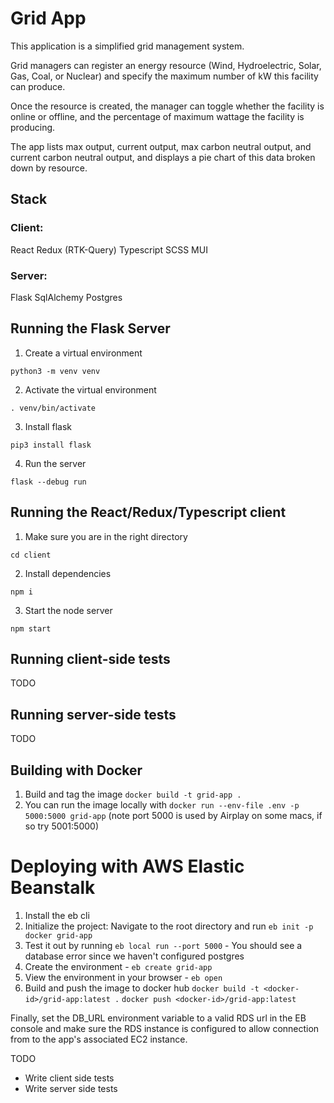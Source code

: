 # Grid App

This application is a simplified grid management system.

Grid managers can register an energy resource (Wind, Hydroelectric, Solar, Gas, Coal, or Nuclear) and specify the maximum number of kW this facility can produce.

Once the resource is created, the manager can toggle whether the facility is online or offline, and the percentage of maximum wattage the facility is producing.


The app lists max output, current output, max carbon neutral output, and current carbon neutral output, and displays a pie chart of this data broken down by resource.

## Stack

### Client:
React
Redux (RTK-Query)
Typescript
SCSS
MUI

### Server:
Flask
SqlAlchemy
Postgres

## Running the Flask Server

1. Create a virtual environment
```
python3 -m venv venv
```

2. Activate the virtual environment
```
. venv/bin/activate
```

3. Install flask
```
pip3 install flask
```

4. Run the server
```
flask --debug run
```

## Running the React/Redux/Typescript client

1.  Make sure you are in the right directory
```
cd client
```

2.  Install dependencies
```
npm i
```

3. Start the node server
```
npm start
```

## Running client-side tests

TODO

## Running server-side tests

TODO

## Building with Docker

1. Build and tag the image
`docker build -t grid-app .`
2. You can run the image locally with
`docker run --env-file .env -p 5000:5000 grid-app`
(note port 5000 is used by Airplay on some macs, if so try 5001:5000)

# Deploying with AWS Elastic Beanstalk

1. Install the eb cli
2. Initialize the project: Navigate to the root directory and run `eb init -p docker grid-app`
3. Test it out by running `eb local run --port 5000` - You should see a database error since we haven't configured postgres
4. Create the environment - `eb create grid-app`
5. View the environment in your browser - `eb open`
6. Build and push the image to docker hub
`docker build -t <docker-id>/grid-app:latest .`
`docker push <docker-id>/grid-app:latest`

Finally, set the DB_URL environment variable to a valid RDS url in the EB console and make sure the RDS instance is configured to allow connection from to the app's associated EC2 instance.

TODO

- Write client side tests
- Write server side tests

